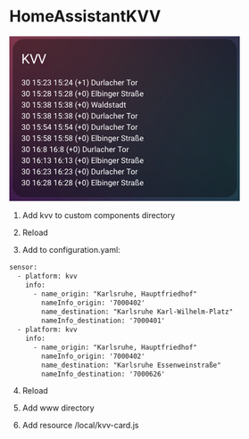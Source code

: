# HomeAssistantKVV
![alt demo](https://github.com/liskior/HomeAssistantKVV/blob/main/img/demo.png)

1. Add kvv to custom components directory

2. Reload

3. Add to configuration.yaml:
```
sensor:
  - platform: kvv
    info:
      - name_origin: "Karlsruhe, Hauptfriedhof"
        nameInfo_origin: '7000402'
        name_destination: "Karlsruhe Karl-Wilhelm-Platz"
        nameInfo_destination: '7000401'
  - platform: kvv
    info:
      - name_origin: "Karlsruhe, Hauptfriedhof"
        nameInfo_origin: '7000402'
        name_destination: "Karlsruhe Essenweinstraße"
        nameInfo_destination: '7000626'
```
4. Reload

5. Add www directory

6. Add resource /local/kvv-card.js 
